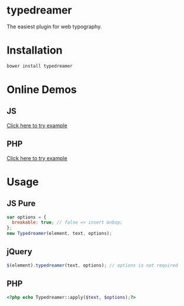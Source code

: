 # typedreamer
The easiest plugin for web typography.

# Installation

```bash
bower install typedreamer
```

# Online Demos

## JS
[Click here to try example](https://jsfiddle.net/6gkaxvwL/18)

## PHP
[Click here to try example](http://sandbox.onlinephpfunctions.com/code/2988b76bd1f5c9a59ce9f5b757816aab30816173)

# Usage

## JS Pure
```js
var options = {
  breakable: true; // false => insert &nbsp;
};
new Typedreamer(element, text, options);
```

## jQuery
```js
$(element).typedreamer(text, options); // options is not required
```

## PHP
```php
<?php echo Typedreamer::apply($text, $options);?>
```
